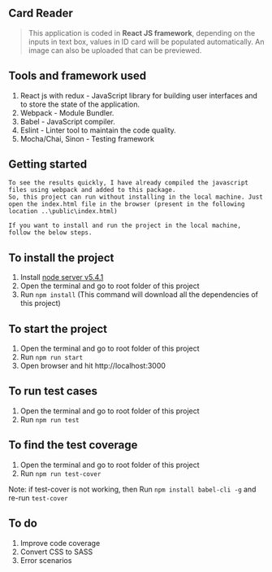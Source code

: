 ## Card Reader

> This application is coded in **React JS framework**, depending on the inputs in text box, values in ID card will be populated automatically. An image can also be uploaded that can be previewed. 

## Tools and framework used

1. React js with redux - JavaScript library for building user interfaces and to store the state of the application. 
2. Webpack -  Module Bundler.
3. Babel - JavaScript compiler.
4. Eslint - Linter tool to maintain the code quality.
5. Mocha/Chai, Sinon - Testing framework 

## Getting started

```
To see the results quickly, I have already compiled the javascript files using webpack and added to this package.
So, this project can run without installing in the local machine. Just open the index.html file in the browser (present in the following location ..\public\index.html)
```

```
If you want to install and run the project in the local machine, follow the below steps.
```

## To install the project

1. Install [node server v5.4.1](https://nodejs.org/download/release/v5.4.1/)
2. Open the terminal and go to root folder of this project 
3. Run `npm install`  (This command will download all the dependencies of this project)

## To start the project

1. Open the terminal and go to root folder of this project 
2. Run `npm run start`
3. Open browser and hit http://localhost:3000

## To run test cases 

1. Open the terminal and go to root folder of this project 
2. Run `npm run test`

## To find the test coverage

1. Open the terminal and go to root folder of this project 
2. Run `npm run test-cover`

Note: if test-cover is not working, then Run `npm install babel-cli -g` and re-run `test-cover`


## To do 

1. Improve code coverage 
2. Convert CSS to SASS
3. Error scenarios

